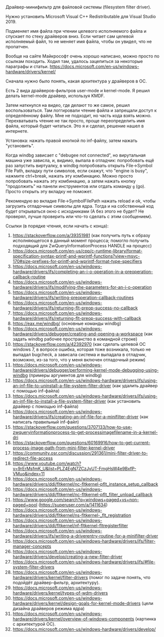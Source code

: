 Драйвер-минифильтр для файловой системы (filesystem filter driver).

Нужно установить Microsoft Visual C++ Redistributable для Visual Studio 2019.

Подменяет имя файла при чтении целевого исполняемого файла и спускает по стеку драйверов вниз. Если читает сам целевой исполняемый файл, то не меняет имя файла, чтобы он увидел, что не пропатчен.

Вообще на сайте Майкрософт очень хорошо написано, можно просто по ссылкам походить. Ходил там, удалось зацепиться за некоторые параграфы и статьи. https://docs.microsoft.com/en-us/windows-hardware/drivers/kernel/

Сначала нужно было понять, какая архитектура у драйверов в ОС.

Есть 2 вида драйверов-фильтров user-mode и kernel-mode. Я решил делать kernel-mode драйвер, используя KMDF.

Затем наткнулся на видео, где делают то же самое, решил воспользоваться. Там логгировали чтение файла и запрещали доступ к определённому файлу. Мне не подходит, но часть кода взять можно.
Перехватывать чтение не так просто, проще переопределить имя файла, который будет читаться. Это я и сделал, решение нашел в интернете.

Установка: нажать правой кнопкой по inf-файлу, затем нажать "установить".

Когда windbg зависает с "debugee not connected", но вирутальная машина уже зависла, и, видимо, выпала в отладчик: попробовать ещё раз запустить виртуалку, в windbg попробовать открыть File->Symbol File Path, вкладку пути символов, если скажут, что "engine is busy", нажмите ctrl+break, нажать эту комбинацию. Можно просто попробовать нажать эту комбинацию, а затем нажать кнопку "продолжить" на панели инструментов или отдать команду `g` (go). Просто открыть эту вкладку не поможет.

Рекомендую во вкладке File->SymbolFilePath нажать reload и ok, чтобы загрузить отладочные символы для ядра. Тогда и на собственный код будет открываться окно с исходниками (А без этого не будет? Не проверял, лучше проверить или что-то сделать с этим сообщением).

Ссылки (в порядке чтения, если начать с конца):
1. https://stackoverflow.com/a/39351981 (как получить путь к образу исполняющегося в данный момент процесса; помогло получить подходящий для ZwQueryInformationProcess HANDLE на процесс)
1. https://docs.microsoft.com/en-us/cpp/c-runtime-library/format-specification-syntax-printf-and-wprintf-functions?view=msvc-170#size-prefixes-for-printf-and-wprintf-format-type-specifiers
1. https://docs.microsoft.com/en-us/windows-hardware/drivers/ifs/completing-an-i-o-operation-in-a-preoperation-callback-routine
1. https://docs.microsoft.com/en-us/windows-hardware/drivers/ifs/modifying-the-parameters-for-an-i-o-operation
1. https://docs.microsoft.com/en-us/windows-hardware/drivers/ifs/writing-preoperation-callback-routines
1. https://docs.microsoft.com/en-us/windows-hardware/drivers/ifs/returning-flt-preop-success-no-callback
1. https://docs.microsoft.com/en-us/windows-hardware/drivers/ifs/returning-flt-preop-success-with-callback
1. https://eax.me/windbg/ (основные команды windbg)
1. https://docs.microsoft.com/en-us/windows-hardware/drivers/debugger/creating-and-opening-a-workspace (как задать windbg рабочее пространство в командной строке)
1. https://stackoverflow.com/a/42392970 (как сделать целевой ОС windows 7, в вопросе ошибка, которая тоже возникала, только не выпадал bugcheck, а зависала система и выпадала в отладчик, возможно, из-за того, что у меня включен отладочный режим)
1. https://docs.microsoft.com/en-us/windows-hardware/drivers/debugger/performing-kernel-mode-debugging-using-windbg (примеры аргументов для windbg)
1. https://docs.microsoft.com/en-us/windows-hardware/drivers/ifs/using-an-inf-file-to-uninstall-a-file-system-filter-driver (как удалить драйвер с помощью inf-файла)
1. https://docs.microsoft.com/en-us/windows-hardware/drivers/ifs/using-an-inf-file-to-install-a-file-system-filter-driver (как установить драйвер с помощью inf-файла)
1. https://docs.microsoft.com/en-us/windows-hardware/drivers/ifs/creating-an-inf-file-for-a-minifilter-driver (как написать правильный inf-файл)
1. https://stackoverflow.com/questions/3707133/how-to-use-zwqueryinformationprocess-to-get-processimagefilename-in-a-kernel-dri
1. https://stackoverflow.com/questions/60169916/how-to-get-current-process-image-path-from-mini-filter-kernel-driver
1. https://community.osr.com/discussion/291361/mini-filter-driver-to-redirect-file-access
1. https://www.youtube.com/watch?v=9rErMsfmK_U&list=PLZ4EgN7ZCzJyUT-FmgHsW4e9BxfP-VMuo&index=11
1. https://docs.microsoft.com/en-us/windows-hardware/drivers/ddi/fltkernel/nc-fltkernel-pflt_instance_setup_callback
1. https://docs.microsoft.com/en-us/windows-hardware/drivers/ddi/fltkernel/nc-fltkernel-pflt_filter_unload_callback
1. https://www.google.com/search?q=windows+paged+vs+non-paged+pool (https://superuser.com/a/1411634)
1. https://docs.microsoft.com/en-us/windows-hardware/drivers/ddi/fltkernel/ns-fltkernel-_flt_registration
1. https://docs.microsoft.com/en-us/windows-hardware/drivers/ddi/fltkernel/nf-fltkernel-fltregisterfilter
1. https://docs.microsoft.com/en-us/windows-hardware/drivers/ifs/writing-a-driverentry-routine-for-a-minifilter-driver
1. https://docs.microsoft.com/en-us/windows-hardware/drivers/ifs/filter-manager-concepts
1. https://docs.microsoft.com/en-us/windows-hardware/drivers/develop/creating-a-new-filter-driver
1. https://docs.microsoft.com/en-us/windows-hardware/drivers/ifs/#file-system-filter-drivers
1. https://docs.microsoft.com/en-us/windows-hardware/drivers/kernel/filter-drivers (помог по задаче понять, что подойдёт драйвер-фильтр, архитектуру).
1. https://docs.microsoft.com/en-us/windows-hardware/drivers/kernel/types-of-wdm-drivers
1. https://docs.microsoft.com/en-us/windows-hardware/drivers/kernel/design-goals-for-kernel-mode-drivers (цели дизайна драйверов режима ядра)
1. https://docs.microsoft.com/en-us/windows-hardware/drivers/kernel/overview-of-windows-components (картинка с архитектурой ОС).
1. https://docs.microsoft.com/en-us/windows-hardware/drivers/develop/
